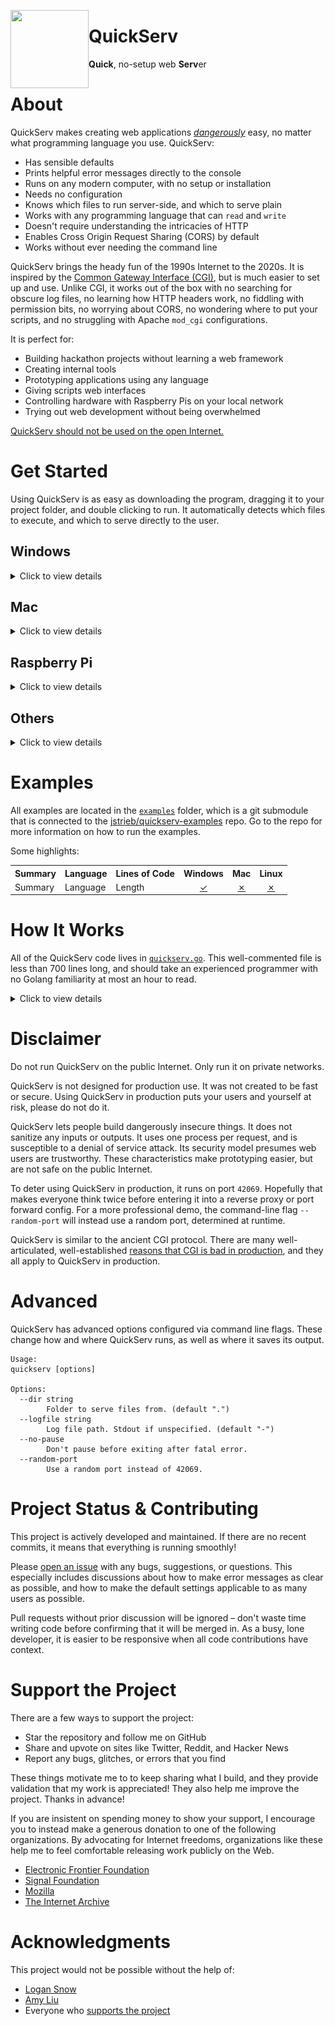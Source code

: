 <a href="https://github.com/jstrieb/quickserv"><img src="https://github.com/jstrieb/quickserv/blob/master/favicon.svg?raw=true" width="125" height="125" align="left"></a>

# **QuickServ** 

**Quick**, no-setup web **Serv**er


# About

QuickServ makes creating web applications [*dangerously*](#disclaimer) easy, no
matter what programming language you use. QuickServ:

- Has sensible defaults 
- Prints helpful error messages directly to the console
- Runs on any modern computer, with no setup or installation
- Needs no configuration
- Knows which files to run server-side, and which to serve plain
- Works with any programming language that can `read` and `write`
- Doesn't require understanding the intricacies of HTTP
- Enables Cross Origin Request Sharing (CORS) by default
- Works without ever needing the command line

QuickServ brings the heady fun of the 1990s Internet to the 2020s. It is
inspired by the [Common Gateway Interface
(CGI)](https://en.wikipedia.org/wiki/Common_Gateway_Interface), but is much
easier to set up and use. Unlike CGI, it works out of the box with no searching
for obscure log files, no learning how HTTP headers work, no fiddling with
permission bits, no worrying about CORS, no wondering where to put your scripts,
and no struggling with Apache `mod_cgi` configurations. 

<!-- I promise I'm not jaded about CGI or anything ;) -->

It is perfect for:

- Building hackathon projects without learning a web framework
- Creating internal tools
- Prototyping applications using any language
- Giving scripts web interfaces
- Controlling hardware with Raspberry Pis on your local network
- Trying out web development without being overwhelmed

[QuickServ should not be used on the open Internet.](#disclaimer) 


# Get Started

Using QuickServ is as easy as downloading the program, dragging it to your
project folder, and double clicking to run. It automatically detects which files
to execute, and which to serve directly to the user. 

## Windows

<details>
<summary>Click to view details</summary>

1. [Download for
   Windows](https://github.com/jstrieb/quickserv/releases/latest/download/quickserv_windows_x64.exe).

2. Make a project folder and add files to it. For example, if Python is
   installed, create a file called `test.py` in the project folder containing:

   ``` python
   #!python

   import random
   print(random.randint(0, 420))
   ```

   <div align="center">
   <img src="doc/windows_2.png" width="75%" align="center">
   </div>

   Since `test.py` starts with `#!something`, where `something test.py` is the
   command to execute the file, QuickServ will know to run it. If QuickServ is
   not running your file, make sure to add this to the beginning. 
   
   On Windows, QuickServ also knows to automatically run files that end in
   `.exe` and `.bat`. Any other file type needs to start with `#!something` if
   it should be run.

3. Move the downloaded `quickserv_windows_x64.exe` file to the project folder.

   <div align="center">
   <img src="doc/windows_3.png" width="75%" align="center">
   </div>

4. Double click `quickserv_windows_x64.exe` in the project folder to start
   QuickServ. Allow access through Windows Defender if prompted.

   <div align="center">
   <img src="doc/windows_4_1.png" width="75%" align="center"><br><br>

   <img src="doc/windows_4_2.png" width="90%" align="center">
   </div>

5. Go to <http://127.0.0.1:42069> (or the address shown by QuickServ) to connect
   to your web application. In the example, to run `test.py`, go to
   <http://127.0.0.1:42069/test.py>.

   <div align="center">
   <img src="doc/windows_5.png" width="75%" align="center">
   </div>

</details>

## Mac

<details>
<summary>Click to view details</summary>

1. Download the right version for your computer. If necessary, [check what type
   of processor your Mac
   has](https://www.howtogeek.com/706226/how-to-check-if-your-mac-is-using-an-intel-or-apple-silicon-processor/).
   You will have to unzip the files after you download them.
   - [Download for
     Intel](https://github.com/jstrieb/quickserv/releases/latest/download/quickserv_macos_x64.zip).
   - [Download for Apple
     Silicon](https://github.com/jstrieb/quickserv/releases/latest/download/quickserv_macos_arm64.zip).

2. Make a project folder and add files to it. For example, if Python is
   installed, create a file called `test.py` in the project folder containing:

   ``` python
   #!python

   import random
   print(random.randint(0, 420))
   ```

   <div align="center">
   <img src="doc/macos_2_2.png" width="75%" align="center">
   </div>
   
   If you are making the file with TextEdit, you will need to go into `Format >
   Make Plain Text` to save the file in the correct format. 

   <div align="center">
   <img src="doc/macos_2_1.png" width="75%" align="center">
   </div>

   Since `test.py` starts with `#!something`, where `something test.py` is the
   command to execute the file, QuickServ will know to run it. If QuickServ is
   not running your file, make sure to add this to the beginning. 
   
   On Mac, QuickServ also knows to automatically run files that have been
   compiled. Any other file type needs to start with `#!something` if it should
   be run.

3. Move the downloaded `quickserv_macos_x64` or `quickserv_macos_arm64` file to
   the project folder.

4. Right click `quickserv_macos_x64` or `quickserv_macos_arm64` in the project
   folder and select "Open." Then, press "Open" in the confirmation dialog box. 
   After running it this way once, you will be able to start QuickServ by simply
   double-clicking the file.

   <div align="center">
   <img src="doc/macos_4_1.png" width="75%" align="center"><br><br>
   <img src="doc/macos_4_2.png" width="30%" align="center"><br><br>
   <img src="doc/macos_4_3.png" width="75%" align="center">
   </div>

5. Go to <http://127.0.0.1:42069> (or the address shown by QuickServ) to connect
   to your web application. In the example, to run `test.py`, go to
   <http://127.0.0.1:42069/test.py>.

   <div align="center">
   <img src="doc/macos_5.png" width="75%" align="center">
   </div>

</details>

## Raspberry Pi

<details>
<summary>Click to view details</summary>

It's easiest to install and run via the command line. [Open the
Terminal](https://projects.raspberrypi.org/en/projects/raspberry-pi-using/8).

Enter the following commands. A password may be required for the first commands. 

``` bash
# Download
sudo curl \
    --location \
    --output /usr/local/bin/quickserv \
    https://github.com/jstrieb/quickserv/releases/latest/download/quickserv_raspi_arm

# Make executable
sudo chmod +x /usr/local/bin/quickserv

# Make a project folder
mkdir -p my/project/folder

# Go to project folder
cd my/project/folder

# Add a test file 
cat <<EOF > temp.py
#!python3

import random
print(random.randint(0, 420))
EOF

# Run QuickServ
quickserv
```

Go to <http://127.0.0.1:42069> (or the address shown by QuickServ) to connect to
your web application. For example, to run `test.py`, go to
<http://127.0.0.1:42069/test.py>.

</details>

## Others

<details>
<summary>Click to view details</summary>

Clicking to run executables does not have consistent behavior across Linux
distros, so it's easiest to install and run via the command line. Depending 
on  your computer's architecture, it may be necessary to change the filename 
at the end of the `curl` HTTP request URL below.

See all download options on the [releases
page](https://github.com/jstrieb/quickserv/releases/latest).

``` bash
# Download
sudo curl \
    --location \
    --output /usr/local/bin/quickserv \
    https://github.com/jstrieb/quickserv/releases/latest/download/quickserv_linux_x64

# Make executable
sudo chmod +x /usr/local/bin/quickserv

# Make a project folder
mkdir -p /my/project/folder

# Go to project folder
cd /my/project/folder

# Add a test file 
cat <<EOF > temp.py
#!python3

import random
print(random.randint(0, 420))
EOF

# Run QuickServ
quickserv
```

Go to <http://127.0.0.1:42069> (or the address shown by QuickServ) to connect to
your web application. For example, to run `test.py`, go to
<http://127.0.0.1:42069/test.py>.

</details>


# Examples

All examples are located in the [`examples`](examples) folder, which is a git
submodule that is connected to the
[jstrieb/quickserv-examples](https://github.com/jstrieb/quickserv-examples)
repo. Go to the repo for more information on how to run the examples.

Some highlights:

<table>

<tr>
<th>Summary</th>
<th>Language</th>
<th>Lines of Code</th>
<th>Windows</th>
<th>Mac</th>
<th>Linux</th>
</tr>

<tr>
<td>Summary</td>
<td>Language</td>
<td>Length</td>
<td><a href=""><div align="center">✓</div></a></td>
<td><a href=""><div align="center">✗</div></a></td>
<td><a href=""><div align="center">✗</div></a></td>
</tr>

</table>


# How It Works

All of the QuickServ code lives in
[`quickserv.go`](https://github.com/jstrieb/quickserv/blob/master/quickserv.go).
This well-commented file is less than 700 lines long, and should take an
experienced programmer with no Golang familiarity at most an hour to read.

<details>
<summary>Click to view details</summary>

QuickServ has two main parts. The first is an initialization procedure, run
exactly once at startup. The second is a handler function, called every time a
user makes an HTTP request to the server.

## Initialization Routine

When QuickServ starts up, it checks for command-line configuration flags, opens
a log file if one is passed with `--logfile` (otherwise it logs to the standard
output), and changes directories if a working directory is passed with `--dir`.
Note that the log file path is relative to the current working directory, not
relative to the one passed with `--dir`.

Next, QuickServ scans the working directory for files to run. It prints all of
the files that will be executed. This behavior is useful for determining if
QuickServ recognizes a script as executable. It also prints helpful information
for the user such as the web address to visit to access the server, and what
folder the server is running in, as well as how to stop it.

If any part of the initialization fails, an error is reported. In the event of a
fatal error, QuickServ waits for user input before quitting. This way, a user
who double-clicks the executable (as opposed to starting it from the command
line) does not have a window appear and then immediately disappear, flashing too
quickly for the error to be read.

Error messages are purposefully written with as little technical jargon as
possible, though some is unavoidable. Likely causes for the errors are also
included in error messages, so that they are easier for users to identify and
fix.

As the last step in the initialization procedure, QuickServ starts a web server
with a single handler function for all requests. The server listens on the
default port of `42069`, or on a random port if a user specified the
`--random-port` command-line flag. A random port would be desirable if the user
has to show a project built with QuickServ to someone humorless, for example.

## Request Handler

When a user visits a web page, QuickServ handles the request by calling the lone
handler function.

First, this function tries to open the file the user requested. If it cannot
find or open the file, it tries to serve a default version of the file. For
example, there is an embedded, default `favicon.ico` that gets served. If there
is no default file matching the path, it lets the built-in Go fileserver handle
the error and respond with a 404 error code.

If the file the user requested is present, it checks whether it is a directory.
If it is a directory, QuickServ looks inside for a file named `index.xxx` where
`xxx` is any file extension. If an index file is found, the index is served (and
possibly executed) as if it were the original page requested. Otherwise, the
user must have requested a directory without a default index, so QuickServ
responds with a listing of the other files in the directory.

If the file the user requested is present and not a directory (_i.e._, it is a
regular file), QuickServ checks whether or not it is executable. If so, it
executes the file it found. If not, it returns the raw file contents to the
user. In both cases, QuickServ will guess what filetype (and therefore which
`mimetype`) to use for the response.

The technique for determining if a file is executable depends on the runtime
operating system. On Windows, any file with a `.bat` or `.exe` extension is
considered executable. On non-Windows systems, any file with the executable
permission bit set is considered executable. On all systems, a file is
executable if it has a valid pseudo-shebang at the beginning. The shebang must
be on the very first line, must begin with `#!`, and must be a valid command.
For example, both of the following are acceptable, assuming `python3` is
installed and on the `PATH`:

- `#!/usr/bin/python3`
- `#!python3`

To execute a file, QuickServ either runs the file itself (if it is an `.exe` or
has the executable bit set), or it passes the file's path as the first argument
to the executable listed in its shebang. The request body is passed to the
program on standard input, and everything printed by the program on standard
output is used as the response body. Executed programs are neither responsible
for writing—nor able to write—HTTP response headers. 

Whatever the executed program prints on standard error is logged by QuickServ,
which means it gets printed in the console window by default. This is handy for
debugging. If the program terminates with a non-zero exit code, QuickServ
responds with a 500 internal server error. Otherwise it returns with a 200.

If the request is a URL-encoded POST request with form data, QuickServ
URL-decodes all of the characters except for three symbols: `%`, `&`, and `=`.
The user is responsible for substituting these. Note that it is important to
always URL-decode `%` last in the program that processes the form data.

</details>


# Disclaimer

Do not run QuickServ on the public Internet. Only run it on private networks.

QuickServ is not designed for production use. It was not created to be fast or
secure. Using QuickServ in production puts your users and yourself at risk,
please do not do it.

QuickServ lets people build dangerously insecure things. It does not sanitize
any inputs or outputs. It uses one process per request, and is susceptible to a
denial of service attack. Its security model presumes web users are trustworthy.
These characteristics make prototyping easier, but are not safe on the public
Internet.

To deter using QuickServ in production, it runs on port `42069`. Hopefully that
makes everyone think twice before entering it into a reverse proxy or port
forward config. For a more professional demo, the command-line flag
`--random-port` will instead use a random port, determined at runtime.

QuickServ is similar to the ancient CGI protocol. There are many
well-articulated, well-established [reasons that CGI is bad in
production](https://www.embedthis.com/blog/posts/stop-using-cgi/stop-using-cgi.html),
and they all apply to QuickServ in production.


# Advanced

QuickServ has advanced options configured via command line flags. These
change how and where QuickServ runs, as well as where it saves its output.

```
Usage: 
quickserv [options]

Options:
  --dir string
        Folder to serve files from. (default ".")
  --logfile string
        Log file path. Stdout if unspecified. (default "-")
  --no-pause
        Don't pause before exiting after fatal error.
  --random-port
        Use a random port instead of 42069.
```


<!--
# Motivation & Philosophy

The idea came from spending way too much time getting set up during a hackathon
with friends in college.

I started this project in C, but I finished it in Golang. It leans heavily on
the Go standard library. Go's easy web server integration meant that I could
spend most of my time optimizing the user experience. Thankfully, Go shoulders
much of the complexity for the end-user.

At home, I constantly use it to give my shell scripts simple web front-ends.
-->


# Project Status & Contributing

This project is actively developed and maintained. If there are no recent
commits, it means that everything is running smoothly!

Please [open an issue](https://github.com/jstrieb/quickserv/issues/new) with any
bugs, suggestions, or questions. This especially includes discussions about how
to make error messages as clear as possible, and how to make the default
settings applicable to as many users as possible.

Pull requests without prior discussion will be ignored – don't waste time
writing code before confirming that it will be merged in. As a busy, lone
developer, it is easier to be responsive when all code contributions have
context.


# Support the Project

There are a few ways to support the project:

- Star the repository and follow me on GitHub
- Share and upvote on sites like Twitter, Reddit, and Hacker News
- Report any bugs, glitches, or errors that you find

These things motivate me to to keep sharing what I build, and they provide
validation that my work is appreciated! They also help me improve the project.
Thanks in advance!

If you are insistent on spending money to show your support, I encourage you to
instead make a generous donation to one of the following organizations. By
advocating for Internet freedoms, organizations like these help me to feel
comfortable releasing work publicly on the Web.

- [Electronic Frontier Foundation](https://supporters.eff.org/donate/)
- [Signal Foundation](https://signal.org/donate/)
- [Mozilla](https://donate.mozilla.org/en-US/)
- [The Internet Archive](https://archive.org/donate/index.php)


# Acknowledgments

This project would not be possible without the help of:

- [Logan Snow](https://github.com/lsnow99)
- [Amy Liu](https://www.linkedin.com/in/amyjl/)
- Everyone who [supports the project](#support-the-project)
